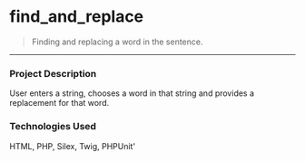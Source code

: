 # find_and_replace

>  Finding and replacing a word in the sentence.
<hr>

### Project Description
 User enters a string, chooses a word in that string and provides a replacement for that word. 

### Technologies Used

HTML, PHP, Silex, Twig, PHPUnit'




